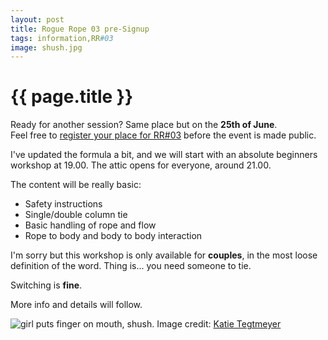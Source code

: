 ```yaml
---
layout: post
title: Rogue Rope 03 pre-Signup
tags: information,RR#03
image: shush.jpg
---
```


# {{ page.title }}

Ready for another session? Same place but on the **25th of June**.  
Feel free to [register your place for RR#03](http://goo.gl/forms/Wb4w2Agv0hrBp0zt2) before the event is made public.

I've updated the formula a bit, and we will start with an absolute beginners workshop at 19.00. The attic opens for everyone, around 21.00.

The content will be really basic:

- Safety instructions
- Single/double column tie
- Basic handling of rope and flow
- Rope to body and body to body interaction

I'm sorry but this workshop is only available for **couples**, in the most loose definition of the word. Thing is... you need someone to tie.

Switching is **fine**.

More info and details will follow.

![girl puts finger on mouth, shush.](http://i.imgur.com/cFn9v98.jpg)
Image credit: [Katie Tegtmeyer](https://www.flickr.com/photos/katietegtmeyer/67865829)